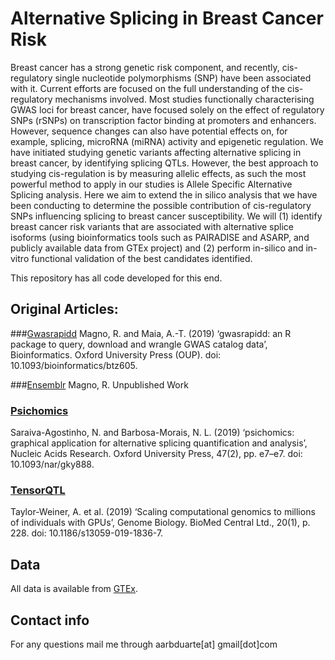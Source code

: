 # Alternative Splicing in Breast Cancer Risk
Breast cancer has a strong genetic risk component, and recently, cis-regulatory single nucleotide polymorphisms (SNP) have been associated with it. Current efforts are focused on the full understanding of the cis-regulatory mechanisms involved.
Most studies functionally characterising GWAS loci for breast cancer, have focused solely on the effect of regulatory SNPs (rSNPs) on transcription factor binding at promoters and enhancers.
However, sequence changes can also have potential effects on, for example, splicing, microRNA (miRNA) activity and epigenetic regulation. We have initiated studying genetic variants affecting alternative splicing in breast cancer, by identifying splicing QTLs. However, the best approach to studying cis-regulation is by measuring allelic effects, as such the most powerful method to apply in our studies is Allele Specific Alternative Splicing analysis. Here we aim to extend the in silico analysis that we have been conducting to determine the possible contribution of cis-regulatory SNPs influencing splicing to breast cancer susceptibility. We will (1) identify breast cancer risk variants that are associated with alternative splice isoforms (using bioinformatics tools such as PAIRADISE and ASARP, and publicly available data from GTEx project) and (2) perform in-silico and in-vitro functional validation of the best candidates identified.

This repository has all code developed for this end. 

## Original Articles:
###[Gwasrapidd](https://github.com/ramiromagno/gwasrapidd)
Magno, R. and Maia, A.-T. (2019) ‘gwasrapidd: an R package to query, download and wrangle GWAS catalog data’, Bioinformatics. Oxford University Press (OUP). doi: 10.1093/bioinformatics/btz605.

###[Ensemblr](https://github.com/ramiromagno/ensemblr)
Magno, R. Unpublished Work

### [Psichomics](https://github.com/nuno-agostinho/psichomics)
Saraiva-Agostinho, N. and Barbosa-Morais, N. L. (2019) ‘psichomics: graphical application for alternative splicing quantification and analysis’, Nucleic Acids Research. Oxford University Press, 47(2), pp. e7–e7. doi: 10.1093/nar/gky888.


### [TensorQTL](https://github.com/broadinstitute/tensorqtl)
Taylor-Weiner, A. et al. (2019) ‘Scaling computational genomics to millions of individuals with GPUs’, Genome Biology. BioMed Central Ltd., 20(1), p. 228. doi: 10.1186/s13059-019-1836-7.

## Data
All data is available from [GTEx](https://gtexportal.org/home/).

## Contact info
For any questions mail me through
aarbduarte[at] gmail[dot]com

